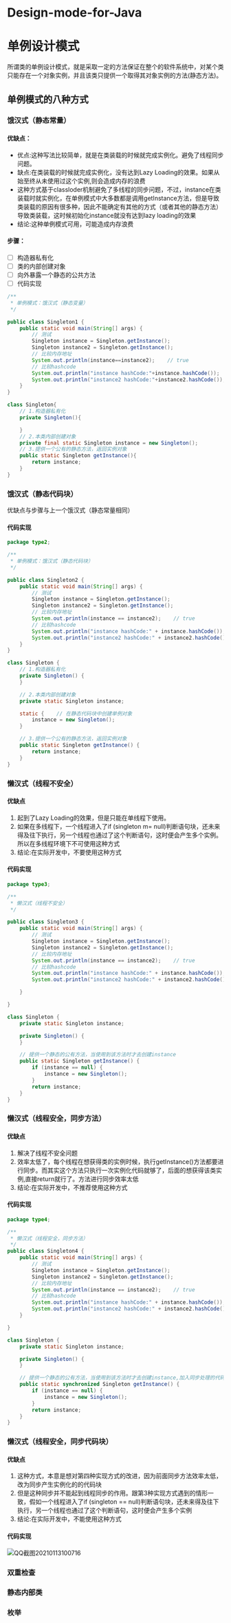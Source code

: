 # Design-mode-for-Java

# 单例设计模式

​	所谓类的单例设计模式，就是采取一定的方法保证在整个的软件系统中，对某个类只能存在一个对象实例，并且该类只提供一个取得其对象实例的方法(静态方法)。

## 单例模式的八种方式

### 饿汉式（静态常量）

#### 优缺点：

- 优点:这种写法比较简单，就是在类装载的时候就完成实例化。避免了线程同步问题。
- 缺点:在类装载的时候就完成实例化，没有达到Lazy Loading的效果。如果从始至终从未使用过这个实例,则会造成内存的浪费
- 这种方式基于classloder机制避免了多线程的同步问题，不过，instance在类装载时就实例化，在单例模式中大多数都是调用getInstance方法，但是导致类装载的原因有很多种，因此不能确定有其他的方式（或者其他的静态方法）导致类装载，这时候初始化instance就没有达到lazy loading的效果
- 结论:这种单例模式可用，可能造成内存浪费

#### 步骤：

- [ ] 构造器私有化
- [ ] 类的内部创建对象
- [ ] 向外暴露一个静态的公共方法
- [ ] 代码实现

```java
/**
 * 单例模式：饿汉式（静态变量）
 */

public class Singleton1 {
    public static void main(String[] args) {
        // 测试
        Singleton instance = Singleton.getInstance();
        Singleton instance2 = Singleton.getInstance();
        // 比较内存地址
        System.out.println(instance==instance2);    // true
        // 比较hashcode
        System.out.println("instance hashCode:"+instance.hashCode());   // instance hashCode:460141958
        System.out.println("instance2 hashCode:"+instance2.hashCode()); // instance2 hashCode:460141958
    }
}

class Singleton{
    // 1.构造器私有化
    private Singleton(){

    }
    // 2.本类内部创建对象
    private final static Singleton instance = new Singleton();
    // 3.提供一个公有的静态方法，返回实例对象
    public static Singleton getInstance(){
        return instance;
    }
}
```

### 饿汉式（静态代码块）

优缺点与步骤与上一个饿汉式（静态常量相同）

#### 代码实现

```java
package type2;

/**
 * 单例模式：饿汉式（静态代码块）
 */

public class Singleton2 {
    public static void main(String[] args) {
        // 测试
        Singleton instance = Singleton.getInstance();
        Singleton instance2 = Singleton.getInstance();
        // 比较内存地址
        System.out.println(instance == instance2);    // true
        // 比较hashcode
        System.out.println("instance hashCode:" + instance.hashCode());   // instance hashCode:460141958
        System.out.println("instance2 hashCode:" + instance2.hashCode()); // instance2 hashCode:460141958
    }
}

class Singleton {
    // 1.构造器私有化
    private Singleton() {
    }

    // 2.本类内部创建对象
    private static Singleton instance;

    static {    // 在静态代码块中创建单例对象
        instance = new Singleton();
    }

    // 3.提供一个公有的静态方法，返回实例对象
    public static Singleton getInstance() {
        return instance;
    }
}
```

### 懒汉式（线程不安全）

#### 优缺点

1. 起到了Lazy Loading的效果，但是只能在单线程下使用。
2. 如果在多线程下，一个线程进入了if (singleton m= null)判断语句块，还未来得及往下执行，另一个线程也通过了这个判断语句，这时便会产生多个实例。所以在多线程环境下不可使用这种方式
3. 结论:在实际开发中，不要使用这种方式

#### 代码实现

```java
package type3;

/**
 * 懒汉式（线程不安全）
 */

public class Singleton3 {
    public static void main(String[] args) {
        // 测试
        Singleton instance = Singleton.getInstance();
        Singleton instance2 = Singleton.getInstance();
        // 比较内存地址
        System.out.println(instance == instance2);    // true
        // 比较hashcode
        System.out.println("instance hashCode:" + instance.hashCode());   // instance hashCode:460141958
        System.out.println("instance2 hashCode:" + instance2.hashCode()); // instance2 hashCode:460141958

    }

}

class Singleton {
    private static Singleton instance;

    private Singleton() {
    }

    // 提供一个静态的公有方法，当使用到该方法时才去创建instance
    public static Singleton getInstance() {
        if (instance == null) {
            instance = new Singleton();
        }
        return instance;
    }
}

```

### 懒汉式（线程安全，同步方法）

#### 优缺点

1. 解决了线程不安全问题
2. 效率太低了，每个线程在想获得类的实例时候，执行getInstance()方法都要进行同步。而其实这个方法只执行一次实例化代码就够了，后面的想获得该类实例,直接return就行了。方法进行同步效率太低
3. 结论:在实际开发中，不推荐使用这种方式

#### 代码实现

```java
package type4;

/**
 * 懒汉式（线程安全，同步方法）
 */
public class Singleton4 {
    public static void main(String[] args) {
        // 测试
        Singleton instance = Singleton.getInstance();
        Singleton instance2 = Singleton.getInstance();
        // 比较内存地址
        System.out.println(instance == instance2);    // true
        // 比较hashcode
        System.out.println("instance hashCode:" + instance.hashCode());   // instance hashCode:460141958
        System.out.println("instance2 hashCode:" + instance2.hashCode()); // instance2 hashCode:460141958
    }

}

class Singleton {
    private static Singleton instance;

    private Singleton() {
    }

    // 提供一个静态的公有方法，当使用到该方法时才去创建instance,加入同步处理的代码，解决线程安全问题
    public static synchronized Singleton getInstance() {
        if (instance == null) {
            instance = new Singleton();
        }
        return instance;
    }
}
```



### 懒汉式（线程安全，同步代码块）

#### 优缺点

1. 这种方式，本意是想对第四种实现方式的改进，因为前面同步方法效率太低，改为同步产生实例化的的代码块
2. 但是这种同步并不能起到线程同步的作用。跟第3种实现方式遇到的情形一致，假如一个线程进入了if (singleton == null)判断语句块，还未来得及往下执行，另一个线程也通过了这个判断语句，这时便会产生多个实例
3. 结论:在实际开发中，不能使用这种方式

#### 代码实现

![QQ截图20210113100716](https://i.loli.net/2021/01/13/yRaxGnCAZ7uPoJe.png)



### 双重检查



### 静态内部类

### 枚举